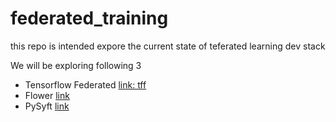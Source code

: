 # federated_training

this repo is intended expore the current state of teferated learning dev stack

We will be exploring following 3
- Tensorflow Federated [link: tff](https://www.tensorflow.org/federated)
- Flower [link](https://flower.dev/)
- PySyft [link](https://github.com/OpenMined/PySyft)
